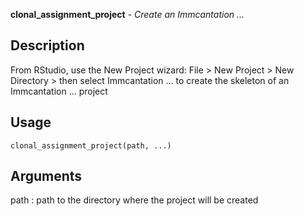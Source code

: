 **clonal_assignment_project** - *Create an Immcantation ...*

Description
--------------------

From RStudio, use the New Project wizard: File > New Project >
New Directory > then select  Immcantation ...
to create the skeleton of an Immcantation ... project


Usage
--------------------
```
clonal_assignment_project(path, ...)
```

Arguments
-------------------

path
:   path to the directory where the project will be created











